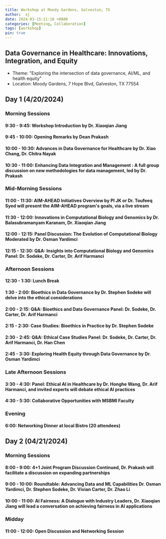 ```yaml
---
title: Workshop at Moody Gardens, Galveston, TX
author:  xj
date: 2024-03-15:11:18 +0800
categories: [Meeting, Collaboration]
tags: [workshop]
pin: true
---
```

## Data Governance in Healthcare: Innovations, Integration, and Equity
* Theme: "Exploring the intersection of data governance, AI/ML, and health equity"
* Location:  Moody Gardens, 7 Hope Blvd, Galveston, TX 77554

## Day 1 (4/20/2024)
### Morning Sessions
#### 9:30 - 9:45: Workshop Introduction by Dr. Xiaoqian Jiang
#### 9:45 - 10:00: Opening Remarks by Dean Prakash
#### 10:00 - 10:30: Advances in Data Governance for Healthcare by Dr. Xiao Chang, Dr. Chitra Nayak
#### 10:30 - 11:00: Enhancing Data Integration and Management : A full group discussion on new methodologies for data management, led by Dr. Prakash

### Mid-Morning Sessions
#### 11:00 - 11:30: AIM-AHEAD Initiatives Overview by PI JK or Dr. Toufeeq Syed will present the AIM-AHEAD program's goals, via a live stream
#### 11:30 - 12:00: Innovations in Computational Biology and Genomics by Dr. Balasubramanyam Karanam, Dr. Xiaoqian Jiang
#### 12:00 - 12:15: Panel Discussion: The Evolution of Computational Biology Moderated by Dr. Osman Yardimci
#### 12:15 - 12:30: Q&A: Insights into Computational Biology and Genomics Panel: Dr. Sodeke, Dr. Carter, Dr. Arif Harmanci

### Afternoon Sessions
#### 12:30 - 1:30: Lunch Break 
#### 1:30 - 2:00: Bioethics in Data Governance by Dr. Stephen Sodeke will delve into the ethical considerations
#### 2:00 - 2:15: Q&A: Bioethics and Data Governance Panel: Dr. Sodeke, Dr. Carter, Dr. Arif Harmanci
#### 2:15 - 2:30: Case Studies: Bioethics in Practice by Dr. Stephen Sodeke
#### 2:30 - 2:45: Q&A: Ethical Case Studies Panel: Dr. Sodeke, Dr. Carter, Dr. Arif Harmanci, Dr. Han Chen
#### 2:45 - 3:30: Exploring Health Equity through Data Governance by Dr. Osman Yardimci

### Late Afternoon Sessions
#### 3:30 - 4:30: Panel: Ethical AI in Healthcare by Dr. Honghe Wang, Dr. Arif Harmanci, and invited experts will debate ethical AI practices
#### 4:30 - 5:30: Collaborative Opportunities with MSBMI Faculty

### Evening
#### 6:00: Networking Dinner at local Bistro (20 attendees)
    
## Day 2 (04/21/2024)

### Morning Sessions
#### 8:00 - 9:00: 4+1 Joint Program Discussion Continued, Dr. Prakash will facilitate a discussion on expanding partnerships
#### 9:00 - 10:00: Roundtable: Advancing Data and ML Capabilities Dr. Osman Yardimci, Dr. Stephen Sodeke, Dr. Vivian Carter, Dr. Zhao Li
#### 10:00 - 11:00: AI Fairness: A Dialogue with Industry Leaders, Dr. Xiaoqian Jiang will lead a conversation on achieving fairness in AI applications

### Midday
#### 11:00 - 12:00: Open Discussion and Networking Session


